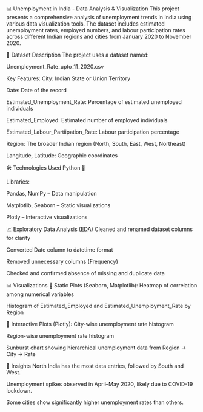 📊 Unemployment in India - Data Analysis & Visualization
This project presents a comprehensive analysis of unemployment trends in India using various data visualization tools. The dataset includes estimated unemployment rates, employed numbers, and labour participation rates across different Indian regions and cities from January 2020 to November 2020.

📁 Dataset Description
The project uses a dataset named:

Unemployment_Rate_upto_11_2020.csv

Key Features:
City: Indian State or Union Territory

Date: Date of the record

Estimated_Unemployment_Rate: Percentage of estimated unemployed individuals

Estimated_Employed: Estimated number of employed individuals

Estimated_Labour_Partiipation_Rate: Labour participation percentage

Region: The broader Indian region (North, South, East, West, Northeast)

Langitude, Latitude: Geographic coordinates

🛠️ Technologies Used
Python 🐍

Libraries:

Pandas, NumPy – Data manipulation

Matplotlib, Seaborn – Static visualizations

Plotly – Interactive visualizations

📈 Exploratory Data Analysis (EDA)
Cleaned and renamed dataset columns for clarity

Converted Date column to datetime format

Removed unnecessary columns (Frequency)

Checked and confirmed absence of missing and duplicate data

📊 Visualizations
📌 Static Plots (Seaborn, Matplotlib):
Heatmap of correlation among numerical variables

Histogram of Estimated_Employed and Estimated_Unemployment_Rate by Region

📌 Interactive Plots (Plotly):
City-wise unemployment rate histogram

Region-wise unemployment rate histogram

Sunburst chart showing hierarchical unemployment data from Region → City → Rate

📍 Insights
North India has the most data entries, followed by South and West.

Unemployment spikes observed in April–May 2020, likely due to COVID-19 lockdown.

Some cities show significantly higher unemployment rates than others.
